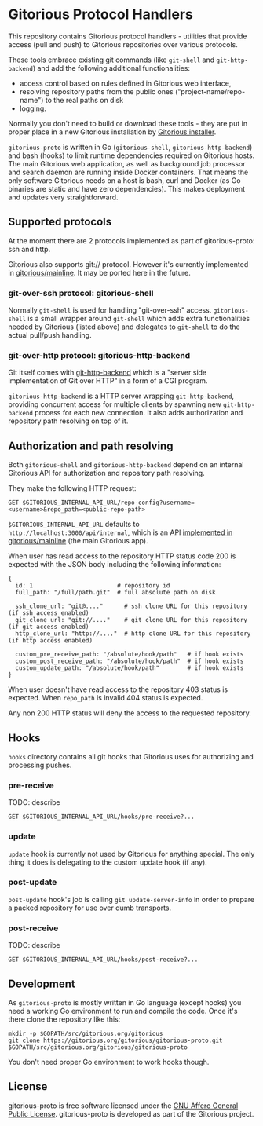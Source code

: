 # Gitorious Protocol Handlers

This repository contains Gitorious protocol handlers - utilities that provide
access (pull and push) to Gitorious repositories over various protocols.

These tools embrace existing git commands (like `git-shell` and
`git-http-backend`) and add the following additional functionalities:

* access control based on rules defined in Gitorious web interface,
* resolving repository paths from the public ones ("project-name/repo-name") to
  the real paths on disk
* logging.

Normally you don't need to build or download these tools - they are put in
proper place in a new Gitorious installation by
[Gitorious installer](https://gitorious.org/gitorious/ce-installer).

`gitorious-proto` is written in Go (`gitorious-shell`,
`gitorious-http-backend`) and bash (hooks) to limit runtime dependencies
required on Gitorious hosts. The main Gitorious web application, as well as
background job processor and search daemon are running inside Docker
containers. That means the only software Gitorious needs on a host is bash,
curl and Docker (as Go binaries are static and have zero dependencies). This
makes deployment and updates very straightforward.

## Supported protocols

At the moment there are 2 protocols implemented as part of gitorious-proto: ssh
and http.

Gitorious also supports git:// protocol. However it's currently implemented in
[gitorious/mainline](https://gitorious.org/gitorious/mainline). It may be
ported here in the future.

### git-over-ssh protocol: gitorious-shell

Normally `git-shell` is used for handling "git-over-ssh" access.
`gitorious-shell` is a small wrapper around `git-shell` which adds extra
functionalities needed by Gitorious (listed above) and delegates to `git-shell`
to do the actual pull/push handling.

### git-over-http protocol: gitorious-http-backend

Git itself comes with
[git-http-backend](http://git-scm.com/docs/git-http-backend) which is a "server
side implementation of Git over HTTP" in a form of a CGI program.

`gitorious-http-backend` is a HTTP server wrapping `git-http-backend`,
providing concurrent access for multiple clients by spawning new
`git-http-backend` process for each new connection. It also adds authorization
and repository path resolving on top of it.

## Authorization and path resolving

Both `gitorious-shell` and `gitorious-http-backend` depend on an internal
Gitorious API for authorization and repository path resolving.

They make the following HTTP request:

    GET $GITORIOUS_INTERNAL_API_URL/repo-config?username=<username>&repo_path=<public-repo-path>

`$GITORIOUS_INTERNAL_API_URL` defaults to `http://localhost:3000/api/internal`,
which is an API [implemented in
gitorious/mainline](https://gitorious.org/gitorious/mainline/source/master:app/controllers/api/internal/repository_configurations_controller.rb)
(the main Gitorious app).

When user has read access to the repository HTTP status code 200 is expected
with the JSON body including the following information:

    {
      id: 1                        # repository id
      full_path: "/full/path.git"  # full absolute path on disk

      ssh_clone_url: "git@...."      # ssh clone URL for this repository (if ssh access enabled)
      git_clone_url: "git://...."    # git clone URL for this repository (if git access enabled)
      http_clone_url: "http://...."  # http clone URL for this repository (if http access enabled)

      custom_pre_receive_path: "/absolute/hook/path"   # if hook exists
      custom_post_receive_path: "/absolute/hook/path"  # if hook exists
      custom_update_path: "/absolute/hook/path"        # if hook exists
    }

When user doesn't have read access to the repository 403 status is expected.
When `repo_path` is invalid 404 status is expected.

Any non 200 HTTP status will deny the access to the requested repository.

## Hooks

`hooks` directory contains all git hooks that Gitorious uses for authorizing
and processing pushes.

### pre-receive

TODO: describe

    GET $GITORIOUS_INTERNAL_API_URL/hooks/pre-receive?...

### update

`update` hook is currently not used by Gitorious for anything special. The only
thing it does is delegating to the custom update hook (if any).

### post-update

`post-update` hook's job is calling `git update-server-info` in order to
prepare a packed repository for use over dumb transports.

### post-receive

TODO: describe

    GET $GITORIOUS_INTERNAL_API_URL/hooks/post-receive?...

## Development

As `gitorious-proto` is mostly written in Go language (except hooks) you need a
working Go environment to run and compile the code. Once it's there clone the
repository like this:

    mkdir -p $GOPATH/src/gitorious.org/gitorious
    git clone https://gitorious.org/gitorious/gitorious-proto.git $GOPATH/src/gitorious.org/gitorious/gitorious-proto

You don't need proper Go environment to work hooks though.

## License

gitorious-proto is free software licensed under the
[GNU Affero General Public License](http://www.gnu.org/licenses/agpl-3.0.html).
gitorious-proto is developed as part of the Gitorious project.
